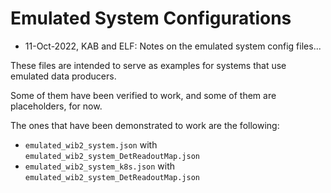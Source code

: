 # Emulated System Configurations

* 11-Oct-2022, KAB and ELF: Notes on the emulated system config files...

These files are intended to serve as examples for systems that use emulated data producers.

Some of them have been verified to work, and some of them are placeholders, for now.

The ones that have been demonstrated to work are the following:
* `emulated_wib2_system.json` with `emulated_wib2_system_DetReadoutMap.json`
* `emulated_wib2_system_k8s.json` with `emulated_wib2_system_DetReadoutMap.json`

<!--
Here are sample commands for using them
* make any necessary edits to `long_window_readout.json`
* `fddaqconf_gen -c ./long_window_readout.json --hardware-map-file ./long_window_readout_DetReadoutMap.json lwr_config`
* `wget https://www.dropbox.com/s/9b1xtkjbkfyakij/frames_wib2.bin`  # if needed
* `nanorc lwr_config ${USER}-test boot conf start_run 101 wait 35 stop_run scrap terminate`
* `rm -i /tmp/dunedaq/swtest*.hdf5`
-->
